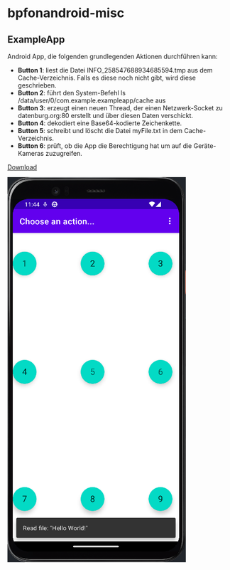 # bpfonandroid-misc

## ExampleApp

Android App, die folgenden grundlegenden Aktionen durchführen kann:

* **Button 1**: liest die Datei INFO_258547688934685594.tmp aus dem Cache-Verzeichnis. Falls es
diese noch nicht gibt, wird diese geschrieben.
* **Button 2**: führt den System-Befehl ls /data/user/0/com.example.exampleapp/cache aus
* **Button 3**: erzeugt einen neuen Thread, der einen Netzwerk-Socket zu datenburg.org:80 erstellt
und über diesen Daten verschickt.
* **Button 4**: dekodiert eine Base64-kodierte Zeichenkette.
* **Button 5**: schreibt und löscht die Datei myFile.txt in dem Cache-Verzeichnis.
* **Button 6**: prüft, ob die App die Berechtigung hat um auf die Geräte-Kameras zuzugreifen.

[Download](https://github.com/ceddie/bpfonandroid-misc/raw/main/exampleapp-release.apk)

![ExampleApp](https://github.com/ceddie/bpfonandroid-misc/blob/main/ExampleApp.png)
